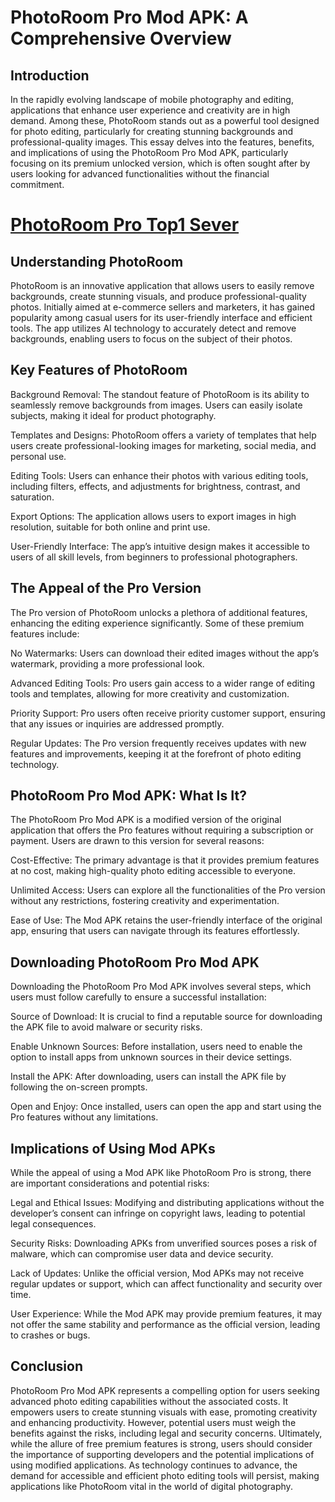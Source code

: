 # PhotoRoom Pro Mod APK: A Comprehensive Overview

## Introduction

In the rapidly evolving landscape of mobile photography and editing, applications that enhance user experience and creativity are in high demand. Among these, PhotoRoom stands out as a powerful tool designed for photo editing, particularly for creating stunning backgrounds and professional-quality images. This essay delves into the features, benefits, and implications of using the PhotoRoom Pro Mod APK, particularly focusing on its premium unlocked version, which is often sought after by users looking for advanced functionalities without the financial commitment.

# [PhotoRoom Pro Top1 Sever](https://t.ly/Yhm3w)

## Understanding PhotoRoom

PhotoRoom is an innovative application that allows users to easily remove backgrounds, create stunning visuals, and produce professional-quality photos. Initially aimed at e-commerce sellers and marketers, it has gained popularity among casual users for its user-friendly interface and efficient tools. The app utilizes AI technology to accurately detect and remove backgrounds, enabling users to focus on the subject of their photos.

## Key Features of PhotoRoom

Background Removal: The standout feature of PhotoRoom is its ability to seamlessly remove backgrounds from images. Users can easily isolate subjects, making it ideal for product photography.

Templates and Designs: PhotoRoom offers a variety of templates that help users create professional-looking images for marketing, social media, and personal use.

Editing Tools: Users can enhance their photos with various editing tools, including filters, effects, and adjustments for brightness, contrast, and saturation.

Export Options: The application allows users to export images in high resolution, suitable for both online and print use.

User-Friendly Interface: The app’s intuitive design makes it accessible to users of all skill levels, from beginners to professional photographers.

## The Appeal of the Pro Version

The Pro version of PhotoRoom unlocks a plethora of additional features, enhancing the editing experience significantly. Some of these premium features include:

No Watermarks: Users can download their edited images without the app’s watermark, providing a more professional look.

Advanced Editing Tools: Pro users gain access to a wider range of editing tools and templates, allowing for more creativity and customization.

Priority Support: Pro users often receive priority customer support, ensuring that any issues or inquiries are addressed promptly.

Regular Updates: The Pro version frequently receives updates with new features and improvements, keeping it at the forefront of photo editing technology.

## PhotoRoom Pro Mod APK: What Is It?

The PhotoRoom Pro Mod APK is a modified version of the original application that offers the Pro features without requiring a subscription or payment. Users are drawn to this version for several reasons:

Cost-Effective: The primary advantage is that it provides premium features at no cost, making high-quality photo editing accessible to everyone.

Unlimited Access: Users can explore all the functionalities of the Pro version without any restrictions, fostering creativity and experimentation.

Ease of Use: The Mod APK retains the user-friendly interface of the original app, ensuring that users can navigate through its features effortlessly.

## Downloading PhotoRoom Pro Mod APK

Downloading the PhotoRoom Pro Mod APK involves several steps, which users must follow carefully to ensure a successful installation:

Source of Download: It is crucial to find a reputable source for downloading the APK file to avoid malware or security risks.

Enable Unknown Sources: Before installation, users need to enable the option to install apps from unknown sources in their device settings.

Install the APK: After downloading, users can install the APK file by following the on-screen prompts.

Open and Enjoy: Once installed, users can open the app and start using the Pro features without any limitations.

## Implications of Using Mod APKs

While the appeal of using a Mod APK like PhotoRoom Pro is strong, there are important considerations and potential risks:

Legal and Ethical Issues: Modifying and distributing applications without the developer’s consent can infringe on copyright laws, leading to potential legal consequences.

Security Risks: Downloading APKs from unverified sources poses a risk of malware, which can compromise user data and device security.

Lack of Updates: Unlike the official version, Mod APKs may not receive regular updates or support, which can affect functionality and security over time.

User Experience: While the Mod APK may provide premium features, it may not offer the same stability and performance as the official version, leading to crashes or bugs.

## Conclusion

PhotoRoom Pro Mod APK represents a compelling option for users seeking advanced photo editing capabilities without the associated costs. It empowers users to create stunning visuals with ease, promoting creativity and enhancing productivity. However, potential users must weigh the benefits against the risks, including legal and security concerns. Ultimately, while the allure of free premium features is strong, users should consider the importance of supporting developers and the potential implications of using modified applications. As technology continues to advance, the demand for accessible and efficient photo editing tools will persist, making applications like PhotoRoom vital in the world of digital photography.
